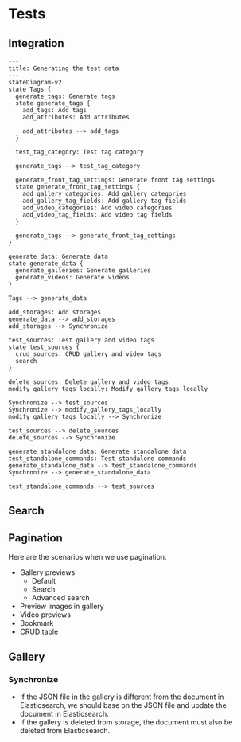 # Tests

## Integration

```mermaid
---
title: Generating the test data
---
stateDiagram-v2
state Tags {
  generate_tags: Generate tags
  state generate_tags {
    add_tags: Add tags
    add_attributes: Add attributes

    add_attributes --> add_tags
  }

  test_tag_category: Test tag category

  generate_tags --> test_tag_category

  generate_front_tag_settings: Generate front tag settings
  state generate_front_tag_settings {
    add_gallery_categories: Add gallery categories
    add_gallery_tag_fields: Add gallery tag fields
    add_video_categories: Add video categories
    add_video_tag_fields: Add video tag fields
  }

  generate_tags --> generate_front_tag_settings
}

generate_data: Generate data
state generate_data {
  generate_galleries: Generate galleries
  generate_videos: Generate videos
}

Tags --> generate_data

add_storages: Add storages
generate_data --> add_storages
add_storages --> Synchronize

test_sources: Test gallery and video tags
state test_sources {
  crud_sources: CRUD gallery and video tags
  search
}

delete_sources: Delete gallery and video tags
modify_gallery_tags_locally: Modify gallery tags locally

Synchronize --> test_sources
Synchronize --> modify_gallery_tags_locally
modify_gallery_tags_locally --> Synchronize

test_sources --> delete_sources
delete_sources --> Synchronize

generate_standalone_data: Generate standalone data
test_standalone_commands: Test standalone commands
generate_standalone_data --> test_standalone_commands
Synchronize --> generate_standalone_data

test_standalone_commands --> test_sources
```

## Search

## Pagination

Here are the scenarios when we use pagination.

- Gallery previews
  - Default
  - Search
  - Advanced search
- Preview images in gallery
- Video previews
- Bookmark
- CRUD table

## Gallery

### Synchronize

- If the JSON file in the gallery is different from the document in Elasticsearch, we
  should base on the JSON file and update the document in Elasticsearch.
- If the gallery is deleted from storage, the document must also be deleted from
  Elasticsearch.
